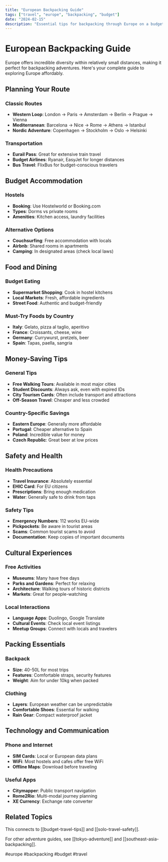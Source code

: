 ```yaml
---
title: "European Backpacking Guide"
tags: ["travel", "europe", "backpacking", "budget"]
date: "2024-02-15"
description: "Essential tips for backpacking through Europe on a budget"
---
```


# European Backpacking Guide

Europe offers incredible diversity within relatively small distances, making it perfect for backpacking adventures. Here's your complete guide to exploring Europe affordably.

## Planning Your Route

### Classic Routes
- **Western Loop**: London → Paris → Amsterdam → Berlin → Prague → Vienna
- **Mediterranean**: Barcelona → Nice → Rome → Athens → Istanbul
- **Nordic Adventure**: Copenhagen → Stockholm → Oslo → Helsinki

### Transportation
- **Eurail Pass**: Great for extensive train travel
- **Budget Airlines**: Ryanair, EasyJet for longer distances
- **Bus Travel**: FlixBus for budget-conscious travelers

## Budget Accommodation

### Hostels
- **Booking**: Use Hostelworld or Booking.com
- **Types**: Dorms vs private rooms
- **Amenities**: Kitchen access, laundry facilities

### Alternative Options
- **Couchsurfing**: Free accommodation with locals
- **Airbnb**: Shared rooms in apartments
- **Camping**: In designated areas (check local laws)

## Food and Dining

### Budget Eating
- **Supermarket Shopping**: Cook in hostel kitchens
- **Local Markets**: Fresh, affordable ingredients
- **Street Food**: Authentic and budget-friendly

### Must-Try Foods by Country
- **Italy**: Gelato, pizza al taglio, aperitivo
- **France**: Croissants, cheese, wine
- **Germany**: Currywurst, pretzels, beer
- **Spain**: Tapas, paella, sangria

## Money-Saving Tips

### General Tips
- **Free Walking Tours**: Available in most major cities
- **Student Discounts**: Always ask, even with expired IDs
- **City Tourism Cards**: Often include transport and attractions
- **Off-Season Travel**: Cheaper and less crowded

### Country-Specific Savings
- **Eastern Europe**: Generally more affordable
- **Portugal**: Cheaper alternative to Spain
- **Poland**: Incredible value for money
- **Czech Republic**: Great beer at low prices

## Safety and Health

### Health Precautions
- **Travel Insurance**: Absolutely essential
- **EHIC Card**: For EU citizens
- **Prescriptions**: Bring enough medication
- **Water**: Generally safe to drink from taps

### Safety Tips
- **Emergency Numbers**: 112 works EU-wide
- **Pickpockets**: Be aware in tourist areas
- **Scams**: Common tourist scams to avoid
- **Documentation**: Keep copies of important documents

## Cultural Experiences

### Free Activities
- **Museums**: Many have free days
- **Parks and Gardens**: Perfect for relaxing
- **Architecture**: Walking tours of historic districts
- **Markets**: Great for people-watching

### Local Interactions
- **Language Apps**: Duolingo, Google Translate
- **Cultural Events**: Check local event listings
- **Meetup Groups**: Connect with locals and travelers

## Packing Essentials

### Backpack
- **Size**: 40-50L for most trips
- **Features**: Comfortable straps, security features
- **Weight**: Aim for under 10kg when packed

### Clothing
- **Layers**: European weather can be unpredictable
- **Comfortable Shoes**: Essential for walking
- **Rain Gear**: Compact waterproof jacket

## Technology and Communication

### Phone and Internet
- **SIM Cards**: Local or European data plans
- **WiFi**: Most hostels and cafes offer free WiFi
- **Offline Maps**: Download before traveling

### Useful Apps
- **Citymapper**: Public transport navigation
- **Rome2Rio**: Multi-modal journey planning
- **XE Currency**: Exchange rate converter

## Related Topics

This connects to [[budget-travel-tips]] and [[solo-travel-safety]].

For other adventure guides, see [[tokyo-adventure]] and [[southeast-asia-backpacking]].

#europe #backpacking #budget #travel